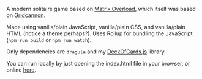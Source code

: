 A modern solitaire game based on [Matrix Overload](https://notwriting.itch.io/matrix-overload), which itself was based on [Gridcannon](https://www.pentadact.com/2019-08-20-gridcannon-a-single-player-game-with-regular-playing-cards/).

Made using vanilla/plain JavaScript, vanilla/plain CSS, and vanilla/plain HTML (notice a theme perhaps?). Uses Rollup for bundling the JavaScript (`npm run build` or `npm run watch`).

Only dependencies are `dragula` and my [DeckOfCards.js](https://www.npmjs.com/package/@andrewscripts/deck-of-cards.js) library.

You can run locally by just opening the index.html file in your browser, or online [here](https://andrew565.github.io/ProjectMO).
